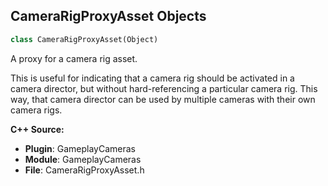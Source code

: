 ## CameraRigProxyAsset Objects

```python
class CameraRigProxyAsset(Object)
```

A proxy for a camera rig asset.

This is useful for indicating that a camera rig should be activated in a camera director,
but without hard-referencing a particular camera rig. This way, that camera director can
be used by multiple cameras with their own camera rigs.

**C++ Source:**

- **Plugin**: GameplayCameras
- **Module**: GameplayCameras
- **File**: CameraRigProxyAsset.h

<a id="unreal.CameraVariableAsset"></a>